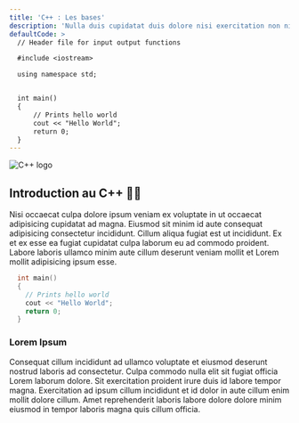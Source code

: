 ```yaml
---
title: 'C++ : Les bases'
description: 'Nulla duis cupidatat duis dolore nisi exercitation non nisi est enim aute.'
defaultCode: >
  // Header file for input output functions

  #include <iostream>

  using namespace std;


  int main()
  {
      // Prints hello world
      cout << "Hello World";
      return 0;
  }
---
```


![C++ logo](https://logowik.com/content/uploads/images/911_c_logo.jpg)

## Introduction au C++ 👨‍💻

Nisi occaecat culpa dolore ipsum veniam ex voluptate in ut occaecat adipisicing cupidatat ad magna. Eiusmod sit minim id aute consequat adipisicing consectetur incididunt. Cillum aliqua fugiat est ut incididunt. Ex et ex esse ea fugiat cupidatat culpa laborum eu ad commodo proident. Labore laboris ullamco minim aute cillum deserunt veniam mollit et Lorem mollit adipisicing ipsum esse.

```cpp
  int main()
  {
    // Prints hello world
    cout << "Hello World";
    return 0;
  }
```

### Lorem Ipsum

Consequat cillum incididunt ad ullamco voluptate et eiusmod deserunt nostrud laboris ad consectetur. Culpa commodo nulla elit sit fugiat officia Lorem laborum dolore. Sit exercitation proident irure duis id labore tempor magna. Exercitation ad ipsum cillum incididunt et id dolor in aute cillum enim mollit dolore cillum. Amet reprehenderit laboris labore dolore dolore minim eiusmod in tempor laboris magna quis cillum officia.
